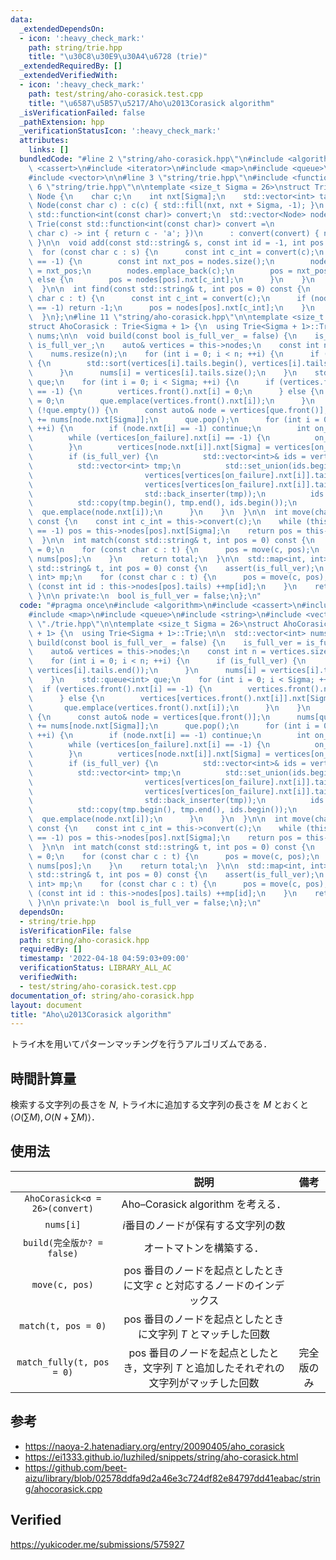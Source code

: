 ```yaml
---
data:
  _extendedDependsOn:
  - icon: ':heavy_check_mark:'
    path: string/trie.hpp
    title: "\u30C8\u30E9\u30A4\u6728 (trie)"
  _extendedRequiredBy: []
  _extendedVerifiedWith:
  - icon: ':heavy_check_mark:'
    path: test/string/aho-corasick.test.cpp
    title: "\u6587\u5B57\u5217/Aho\u2013Corasick algorithm"
  _isVerificationFailed: false
  _pathExtension: hpp
  _verificationStatusIcon: ':heavy_check_mark:'
  attributes:
    links: []
  bundledCode: "#line 2 \"string/aho-corasick.hpp\"\n#include <algorithm>\n#include\
    \ <cassert>\n#include <iterator>\n#include <map>\n#include <queue>\n#include <string>\n\
    #include <vector>\n\n#line 3 \"string/trie.hpp\"\n#include <functional>\n#line\
    \ 6 \"string/trie.hpp\"\n\ntemplate <size_t Sigma = 26>\nstruct Trie {\n  struct\
    \ Node {\n    char c;\n    int nxt[Sigma];\n    std::vector<int> tails;\n    explicit\
    \ Node(const char c) : c(c) { std::fill(nxt, nxt + Sigma, -1); }\n  };\n\n  const\
    \ std::function<int(const char)> convert;\n  std::vector<Node> nodes;\n\n  explicit\
    \ Trie(const std::function<int(const char)> convert =\n                    [](const\
    \ char c) -> int { return c - 'a'; })\n      : convert(convert) { nodes.emplace_back('$');\
    \ }\n\n  void add(const std::string& s, const int id = -1, int pos = 0) {\n  \
    \  for (const char c : s) {\n      const int c_int = convert(c);\n      if (nodes[pos].nxt[c_int]\
    \ == -1) {\n        const int nxt_pos = nodes.size();\n        nodes[pos].nxt[c_int]\
    \ = nxt_pos;\n        nodes.emplace_back(c);\n        pos = nxt_pos;\n      }\
    \ else {\n        pos = nodes[pos].nxt[c_int];\n      }\n    }\n    nodes[pos].tails.emplace_back(id);\n\
    \  }\n\n  int find(const std::string& t, int pos = 0) const {\n    for (const\
    \ char c : t) {\n      const int c_int = convert(c);\n      if (nodes[pos].nxt[c_int]\
    \ == -1) return -1;\n      pos = nodes[pos].nxt[c_int];\n    }\n    return pos;\n\
    \  }\n};\n#line 11 \"string/aho-corasick.hpp\"\n\ntemplate <size_t Sigma = 26>\n\
    struct AhoCorasick : Trie<Sigma + 1> {\n  using Trie<Sigma + 1>::Trie;\n\n  std::vector<int>\
    \ nums;\n\n  void build(const bool is_full_ver_ = false) {\n    is_full_ver =\
    \ is_full_ver_;\n    auto& vertices = this->nodes;\n    const int n = vertices.size();\n\
    \    nums.resize(n);\n    for (int i = 0; i < n; ++i) {\n      if (is_full_ver)\
    \ {\n        std::sort(vertices[i].tails.begin(), vertices[i].tails.end());\n\
    \      }\n      nums[i] = vertices[i].tails.size();\n    }\n    std::queue<int>\
    \ que;\n    for (int i = 0; i < Sigma; ++i) {\n      if (vertices.front().nxt[i]\
    \ == -1) {\n        vertices.front().nxt[i] = 0;\n      } else {\n        vertices[vertices.front().nxt[i]].nxt[Sigma]\
    \ = 0;\n        que.emplace(vertices.front().nxt[i]);\n      }\n    }\n    while\
    \ (!que.empty()) {\n      const auto& node = vertices[que.front()];\n      nums[que.front()]\
    \ += nums[node.nxt[Sigma]];\n      que.pop();\n      for (int i = 0; i < Sigma;\
    \ ++i) {\n        if (node.nxt[i] == -1) continue;\n        int on_failure = node.nxt[Sigma];\n\
    \        while (vertices[on_failure].nxt[i] == -1) {\n          on_failure = vertices[on_failure].nxt[Sigma];\n\
    \        }\n        vertices[node.nxt[i]].nxt[Sigma] = vertices[on_failure].nxt[i];\n\
    \        if (is_full_ver) {\n          std::vector<int>& ids = vertices[node.nxt[i]].tails;\n\
    \          std::vector<int> tmp;\n          std::set_union(ids.begin(), ids.end(),\n\
    \                         vertices[vertices[on_failure].nxt[i]].tails.begin(),\n\
    \                         vertices[vertices[on_failure].nxt[i]].tails.end(),\n\
    \                         std::back_inserter(tmp));\n          ids.resize(tmp.size());\n\
    \          std::copy(tmp.begin(), tmp.end(), ids.begin());\n        }\n      \
    \  que.emplace(node.nxt[i]);\n      }\n    }\n  }\n\n  int move(char c, int pos)\
    \ const {\n    const int c_int = this->convert(c);\n    while (this->nodes[pos].nxt[c_int]\
    \ == -1) pos = this->nodes[pos].nxt[Sigma];\n    return pos = this->nodes[pos].nxt[c_int];\n\
    \  }\n\n  int match(const std::string& t, int pos = 0) const {\n    int total\
    \ = 0;\n    for (const char c : t) {\n      pos = move(c, pos);\n      total +=\
    \ nums[pos];\n    }\n    return total;\n  }\n\n  std::map<int, int> match_fully(const\
    \ std::string& t, int pos = 0) const {\n    assert(is_full_ver);\n    std::map<int,\
    \ int> mp;\n    for (const char c : t) {\n      pos = move(c, pos);\n      for\
    \ (const int id : this->nodes[pos].tails) ++mp[id];\n    }\n    return mp;\n \
    \ }\n\n private:\n  bool is_full_ver = false;\n};\n"
  code: "#pragma once\n#include <algorithm>\n#include <cassert>\n#include <iterator>\n\
    #include <map>\n#include <queue>\n#include <string>\n#include <vector>\n\n#include\
    \ \"./trie.hpp\"\n\ntemplate <size_t Sigma = 26>\nstruct AhoCorasick : Trie<Sigma\
    \ + 1> {\n  using Trie<Sigma + 1>::Trie;\n\n  std::vector<int> nums;\n\n  void\
    \ build(const bool is_full_ver_ = false) {\n    is_full_ver = is_full_ver_;\n\
    \    auto& vertices = this->nodes;\n    const int n = vertices.size();\n    nums.resize(n);\n\
    \    for (int i = 0; i < n; ++i) {\n      if (is_full_ver) {\n        std::sort(vertices[i].tails.begin(),\
    \ vertices[i].tails.end());\n      }\n      nums[i] = vertices[i].tails.size();\n\
    \    }\n    std::queue<int> que;\n    for (int i = 0; i < Sigma; ++i) {\n    \
    \  if (vertices.front().nxt[i] == -1) {\n        vertices.front().nxt[i] = 0;\n\
    \      } else {\n        vertices[vertices.front().nxt[i]].nxt[Sigma] = 0;\n \
    \       que.emplace(vertices.front().nxt[i]);\n      }\n    }\n    while (!que.empty())\
    \ {\n      const auto& node = vertices[que.front()];\n      nums[que.front()]\
    \ += nums[node.nxt[Sigma]];\n      que.pop();\n      for (int i = 0; i < Sigma;\
    \ ++i) {\n        if (node.nxt[i] == -1) continue;\n        int on_failure = node.nxt[Sigma];\n\
    \        while (vertices[on_failure].nxt[i] == -1) {\n          on_failure = vertices[on_failure].nxt[Sigma];\n\
    \        }\n        vertices[node.nxt[i]].nxt[Sigma] = vertices[on_failure].nxt[i];\n\
    \        if (is_full_ver) {\n          std::vector<int>& ids = vertices[node.nxt[i]].tails;\n\
    \          std::vector<int> tmp;\n          std::set_union(ids.begin(), ids.end(),\n\
    \                         vertices[vertices[on_failure].nxt[i]].tails.begin(),\n\
    \                         vertices[vertices[on_failure].nxt[i]].tails.end(),\n\
    \                         std::back_inserter(tmp));\n          ids.resize(tmp.size());\n\
    \          std::copy(tmp.begin(), tmp.end(), ids.begin());\n        }\n      \
    \  que.emplace(node.nxt[i]);\n      }\n    }\n  }\n\n  int move(char c, int pos)\
    \ const {\n    const int c_int = this->convert(c);\n    while (this->nodes[pos].nxt[c_int]\
    \ == -1) pos = this->nodes[pos].nxt[Sigma];\n    return pos = this->nodes[pos].nxt[c_int];\n\
    \  }\n\n  int match(const std::string& t, int pos = 0) const {\n    int total\
    \ = 0;\n    for (const char c : t) {\n      pos = move(c, pos);\n      total +=\
    \ nums[pos];\n    }\n    return total;\n  }\n\n  std::map<int, int> match_fully(const\
    \ std::string& t, int pos = 0) const {\n    assert(is_full_ver);\n    std::map<int,\
    \ int> mp;\n    for (const char c : t) {\n      pos = move(c, pos);\n      for\
    \ (const int id : this->nodes[pos].tails) ++mp[id];\n    }\n    return mp;\n \
    \ }\n\n private:\n  bool is_full_ver = false;\n};\n"
  dependsOn:
  - string/trie.hpp
  isVerificationFile: false
  path: string/aho-corasick.hpp
  requiredBy: []
  timestamp: '2022-04-18 04:59:03+09:00'
  verificationStatus: LIBRARY_ALL_AC
  verifiedWith:
  - test/string/aho-corasick.test.cpp
documentation_of: string/aho-corasick.hpp
layout: document
title: "Aho\u2013Corasick algorithm"
---
```


トライ木を用いてパターンマッチングを行うアルゴリズムである．


## 時間計算量

検索する文字列の長さを $N$, トライ木に追加する文字列の長さを $M$ とおくと $\langle O(\sum{M}), O(N + \sum{M}) \rangle$．


## 使用法

||説明|備考|
|:--:|:--:|:--:|
|`AhoCorasick<σ = 26>(convert)`|Aho–Corasick algorithm を考える．||
|`nums[i]`|$i$番目のノードが保有する文字列の数||
|`build(完全版か? = false)`|オートマトンを構築する．||
|`move(c, pos)`|$\mathrm{pos}$ 番目のノードを起点としたときに文字 $c$ と対応するノードのインデックス||
|`match(t, pos = 0)`|$\mathrm{pos}$ 番目のノードを起点としたときに文字列 $T$ とマッチした回数||
|`match_fully(t, pos = 0)`|$\mathrm{pos}$ 番目のノードを起点としたとき，文字列 $T$ と追加したそれぞれの文字列がマッチした回数|完全版のみ|


## 参考

- https://naoya-2.hatenadiary.org/entry/20090405/aho_corasick
- https://ei1333.github.io/luzhiled/snippets/string/aho-corasick.html
- https://github.com/beet-aizu/library/blob/02578ddfa9d2a46e3c724df82e84797dd41eabac/string/ahocorasick.cpp


## Verified

https://yukicoder.me/submissions/575927
